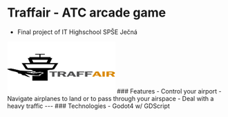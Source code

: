 # Traffair - ATC arcade game 
- Final project of IT Highschool SPŠE Ječná
<img src="art/logo.png" width="250" height="120"/>
### Features
- Control your airport
- Navigate airplanes to land or to pass through your airspace
- Deal with a heavy traffic
---
### Technologies
- Godot4 w/ GDScript
